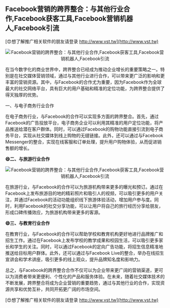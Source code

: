 ## **Facebook营销的跨界整合：与其他行业合作,Facebook获客工具,Facebook营销机器人,Facebook引流**

[😍想了解推广相关软件的朋友请登录 http://www.vst.tw](http://www.vst.tw)

 <center><img src="https://vst.tw/MP4/tuiguang/png/8.png" alt="Facebook营销的跨界整合：与其他行业合作,Facebook获客工具,Facebook营销机器人,Facebook引流"></center>

在当今数字化的商业世界中，跨界整合已经成为推动企业增长的重要策略之一。特别是在社交媒体营销领域，通过与其他行业进行合作，可以带来更广泛的影响和更丰富的营销资源。其中，与Facebook的合作尤为重要，因为Facebook作为全球最大的社交网络平台，具有巨大的用户基础和精准的定位功能，为跨界整合提供了得天独厚的优势。

一、与电子商务行业合作

在电子商务行业，与Facebook的合作可以实现多方面的跨界整合。首先，通过Facebook的广告投放平台，电子商务企业可以利用其精准的用户定位功能，将产品推送给潜在客户群体。同时，可以通过Facebook的购物功能直接引流到电子商务平台，实现从社交媒体到线上购物的无缝链接。此外，还可以通过与Facebook Messenger的整合，实现在线客服和订单处理，提升用户购物体验，从而促进销售额的增长。

**😄二、与旅游行业合作**

 <center><img src="https://vst.tw/MP4/tuiguang/png/1.png" alt="Facebook营销的跨界整合：与其他行业合作,Facebook获客工具,Facebook营销机器人,Facebook引流"></center>

在旅游行业，与Facebook的合作可以为旅游机构带来更多的曝光和预订。通过在Facebook上发布旅游目的地的精彩照片和吸引人的视频，可以吸引更多的用户关注，并通过Facebook的活动功能组织线下旅游体验活动，增加用户参与度。同时，利用Facebook的社交分享功能，可以让用户将自己的旅行经历分享给朋友，形成口碑传播效应，为旅游机构带来更多的客源。

**😄三、与教育行业合作**

在教育行业，与Facebook的合作可以帮助学校和教育机构更好地进行品牌推广和招生工作。通过在Facebook上发布学校的教学成果和校园生活，可以吸引更多家长和学生的关注。同时，可以通过Facebook的定向广告功能，将招生信息精准地推送给目标用户群体。此外，还可以通过与Facebook Live的整合，举办在线招生宣讲会和学术讲座，吸引更多的线上观众，提升品牌知名度和影响力。

总之，与Facebook的跨界整合合作不仅可以为企业带来更广阔的营销渠道，更可以为消费者带来更便利、个性化的产品和服务体验。在未来，随着社交媒体技术的不断发展，跨界整合将成为企业营销的重要趋势，通过与其他行业的合作，实现资源共享和优势互补，共同开拓更广阔的市场空间。

[😍想了解推广相关软件的朋友请登录 http://www.vst.tw](http://www.vst.tw)



